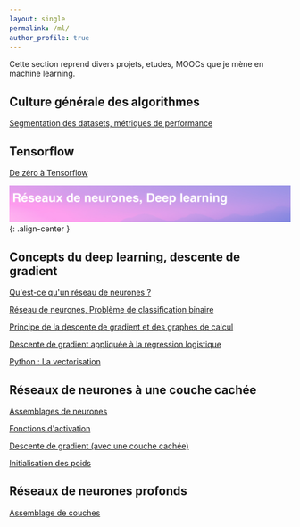 ```yaml
---
layout: single
permalink: /ml/
author_profile: true
---
```


Cette section reprend divers projets, etudes, MOOCs que je mène en machine learning.

## Culture générale des algorithmes
[Segmentation des datasets, métriques de performance](https://alexpeterbec.github.io/metrics/scoring/algorithm-scoring/)

## Tensorflow
[De zéro à Tensorflow](https://alexpeterbec.github.io/definitions/tensorflow/tensors/tensorflow-theorie/)

![image](/assets/images/banners/deep-learning.png){: .align-center }

## Concepts du deep learning, descente de gradient

[Qu'est-ce qu'un réseau de neurones ?](https://alexpeterbec.github.io/nn/nn-intro-dl/)

[Réseau de neurones, Problème de classification binaire](https://alexpeterbec.github.io/nn/logreg/nn-log-reg/)

[Principe de la descente de gradient et des graphes de calcul](https://alexpeterbec.github.io/ml/graph/algebre/nn-gradient-computation/)

[Descente de gradient appliquée à la regression logistique](https://alexpeterbec.github.io/ml/nn-gradient-applied/)

[Python : La vectorisation](https://alexpeterbec.github.io/ml/python/nn-vectorization/)

## Réseaux de neurones à une couche cachée

[Assemblages de neurones](https://alexpeterbec.github.io/neural/nets/shallow-network/)

[Fonctions d'activation](https://alexpeterbec.github.io/deep/learning/activation/shallow-activation-functions/)

[Descente de gradient (avec une couche cachée)](https://alexpeterbec.github.io/deep/learning/gradient/shallow-gradient-descent/)

[Initialisation des poids](https://alexpeterbec.github.io/deep/learning/weights/shallow-weight-init/)

## Réseaux de neurones profonds

[Assemblage de couches](https://alexpeterbec.github.io/deep-learning/deep-networks/)
